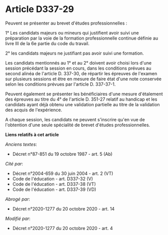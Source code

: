 # Article D337-29

Peuvent se présenter au brevet d'études professionnelles :

1° Les candidats majeurs ou mineurs qui justifient avoir suivi une préparation par la voie de la formation professionnelle
continue définie au livre III de la 6e partie du code du travail.

2° les candidats majeurs ne justifiant pas avoir suivi une formation.

Les candidats mentionnés au 1° et au 2° doivent avoir choisi lors d'une session précédant la session en cours, dans les
conditions prévues au second alinéa de l'article D. 337-30, de répartir les épreuves de l'examen sur plusieurs sessions et
être en mesure de faire état d'une note conservée selon les conditions prévues par l'article D. 337-37-1.

Peuvent également se présenter les bénéficiaires d'une mesure d'étalement des épreuves au titre du 4° de l'article D. 351-27
relatif au handicap et les candidats ayant déjà obtenu une validation partielle au titre de la validation des acquis de
l'expérience.

A chaque session, les candidats ne peuvent s'inscrire qu'en vue de l'obtention d'une seule spécialité de brevet d'études
professionnelles.

**Liens relatifs à cet article**

_Anciens textes_:

  - Décret n°87-851 du 19 octobre 1987 - art. 5 (Ab)

_Cité par_:

  - Décret n°2004-659 du 30 juin 2004 - art. 2 (VT)
  - Code de l'éducation - art. D337-32 (V)
  - Code de l'éducation - art. D337-38 (VT)
  - Code de l'éducation - art. D337-39 (VD)

_Abrogé par_:

  - Décret n°2020-1277 du 20 octobre 2020 - art. 14

_Modifié par_:

  - Décret n°2020-1277 du 20 octobre 2020 - art. 4
